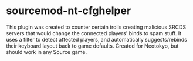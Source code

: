sourcemod-nt-cfghelper
======================

This plugin was created to counter certain trolls creating malicious SRCDS servers that would change the connected players' binds
to spam stuff. It uses a filter to detect affected players, and automatically suggests/rebinds their keyboard layout back to
game defaults. Created for Neotokyo, but should work in any Source game.
